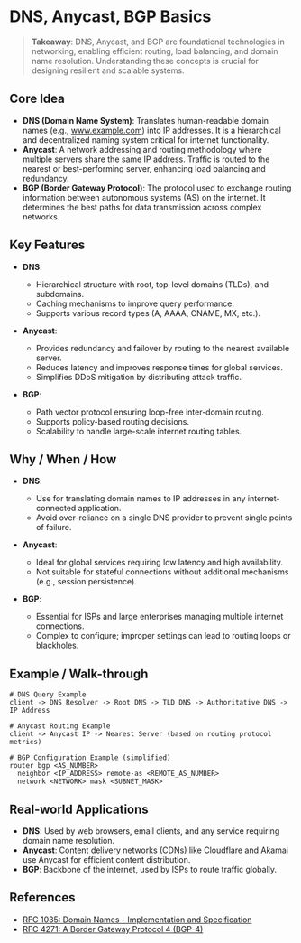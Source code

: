 # DNS, Anycast, BGP Basics

> **Takeaway**: DNS, Anycast, and BGP are foundational technologies in networking, enabling efficient routing, load balancing, and domain name resolution. Understanding these concepts is crucial for designing resilient and scalable systems.

## Core Idea
- **DNS (Domain Name System)**: Translates human-readable domain names (e.g., www.example.com) into IP addresses. It is a hierarchical and decentralized naming system critical for internet functionality.
- **Anycast**: A network addressing and routing methodology where multiple servers share the same IP address. Traffic is routed to the nearest or best-performing server, enhancing load balancing and redundancy.
- **BGP (Border Gateway Protocol)**: The protocol used to exchange routing information between autonomous systems (AS) on the internet. It determines the best paths for data transmission across complex networks.

## Key Features
- **DNS**:
  - Hierarchical structure with root, top-level domains (TLDs), and subdomains.
  - Caching mechanisms to improve query performance.
  - Supports various record types (A, AAAA, CNAME, MX, etc.).
  
- **Anycast**:
  - Provides redundancy and failover by routing to the nearest available server.
  - Reduces latency and improves response times for global services.
  - Simplifies DDoS mitigation by distributing attack traffic.

- **BGP**:
  - Path vector protocol ensuring loop-free inter-domain routing.
  - Supports policy-based routing decisions.
  - Scalability to handle large-scale internet routing tables.

## Why / When / How
- **DNS**:
  - Use for translating domain names to IP addresses in any internet-connected application.
  - Avoid over-reliance on a single DNS provider to prevent single points of failure.

- **Anycast**:
  - Ideal for global services requiring low latency and high availability.
  - Not suitable for stateful connections without additional mechanisms (e.g., session persistence).

- **BGP**:
  - Essential for ISPs and large enterprises managing multiple internet connections.
  - Complex to configure; improper settings can lead to routing loops or blackholes.

## Example / Walk-through
```pseudo
# DNS Query Example
client -> DNS Resolver -> Root DNS -> TLD DNS -> Authoritative DNS -> IP Address

# Anycast Routing Example
client -> Anycast IP -> Nearest Server (based on routing protocol metrics)

# BGP Configuration Example (simplified)
router bgp <AS_NUMBER>
  neighbor <IP_ADDRESS> remote-as <REMOTE_AS_NUMBER>
  network <NETWORK> mask <SUBNET_MASK>
```

## Real-world Applications
- **DNS**: Used by web browsers, email clients, and any service requiring domain name resolution.
- **Anycast**: Content delivery networks (CDNs) like Cloudflare and Akamai use Anycast for efficient content distribution.
- **BGP**: Backbone of the internet, used by ISPs to route traffic globally.

## References
- [RFC 1035: Domain Names - Implementation and Specification](https://tools.ietf.org/html/rfc1035)
- [RFC 4271: A Border Gateway Protocol 4 (BGP-4)](https://tools.ietf.org/html/rfc4271)
